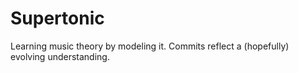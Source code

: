 # Supertonic
Learning music theory by modeling it. Commits reflect a (hopefully) evolving understanding.
